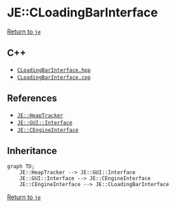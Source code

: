 # JE::CLoadingBarInterface

[Return to `je`](/docs/je.md)

## C++

- [`CLoadingBarInterface.hpp`](/src/je/CLoadingBarInterface.hpp)
- [`CLoadingBarInterface.cpp`](/src/je/CLoadingBarInterface.cpp)

## References

- [`JE::HeapTracker`](/docs/je/HeapTracker.md)
- [`JE::GUI::Interface`](/docs/je/GUI/Interface.md)
- [`JE::CEngineInterface`](/docs/je/CEngineInterface.md)

## Inheritance

```mermaid
graph TD;
    JE::HeapTracker --> JE::GUI::Interface
    JE::GUI::Interface --> JE::CEngineInterface
    JE::CEngineInterface --> JE::CLoadingBarInterface
```

[Return to `je`](/docs/je.md)
